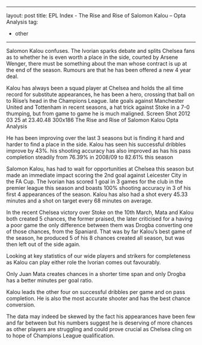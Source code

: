 ---
layout: post
title: EPL Index - The Rise and Rise of Salomon Kalou – Opta Analysis
tag:
 - other
 ---
 
 Salomon Kalou confuses. The Ivorian sparks debate and splits Chelsea fans as to whether he is even worth a place in the side, courted by Arsene Wenger, there must be something about the man whose contract is up at the end of the season. Rumours are that he has been offered a new 4 year deal.

Kalou has always been a squad player at Chelsea and holds the all time record for substitute appearances, he has been a hero, crossing that ball on to Riise’s head in the Champions League. late goals against Manchester United and Tottenham in recent seasons, a hat trick against Stoke in a 7-0 thumping,  but from game to game he is much maligned.  Screen Shot 2012 03 25 at 23.40.48 300x186 The Rise and Rise of Salomon Kalou   Opta Analysis

He has been improving over the last 3 seasons but is finding it hard and harder to find a place in the side. Kalou has seen his successful dribbles improve by 43%. his shooting accuracy has also improved as has his pass completion steadily from 76.39% in 2008/09 to 82.61% this season

Salomon Kalou, has had to wait for opportunities at Chelsea this season but made an immediate impact scoring the 2nd goal against Leicester City in the FA Cup. The Ivorian has scored 1 goal in 3 games for the club in the premier league this season and boasts 100% shooting accuracy in 3 of his first 4 appearances of the season. Kalou has also had a shot every 45.33 minutes and a shot on target every 68 minutes on average.

In the recent Chelsea victory over Stoke on the 10th March, Mata and Kalou both created 5 chances, the former praised, the later criticised for a having a poor game the only difference between them was Drogba converting one of those chances, from the Spaniard. That was by far Kalou’s best game of the season, he produced 5 of his 8 chances created all season, but was then left out of the side again.

Looking at key statistics of our wide players and strikers for completeness as Kalou can play either role the Ivorian comes out favourably.

Only Juan Mata creates chances in a shorter time span and only Drogba has a better minutes per goal ratio.

Kalou leads the other four on successful dribbles per game and on pass completion. He is also the most accurate shooter and has the best chance conversion.

The data may indeed be skewed by the fact his appearances have been few and far between but his numbers suggest he is deserving of more chances as other players are struggling and could prove crucial as Chelsea cling on to hope of Champions League qualification.